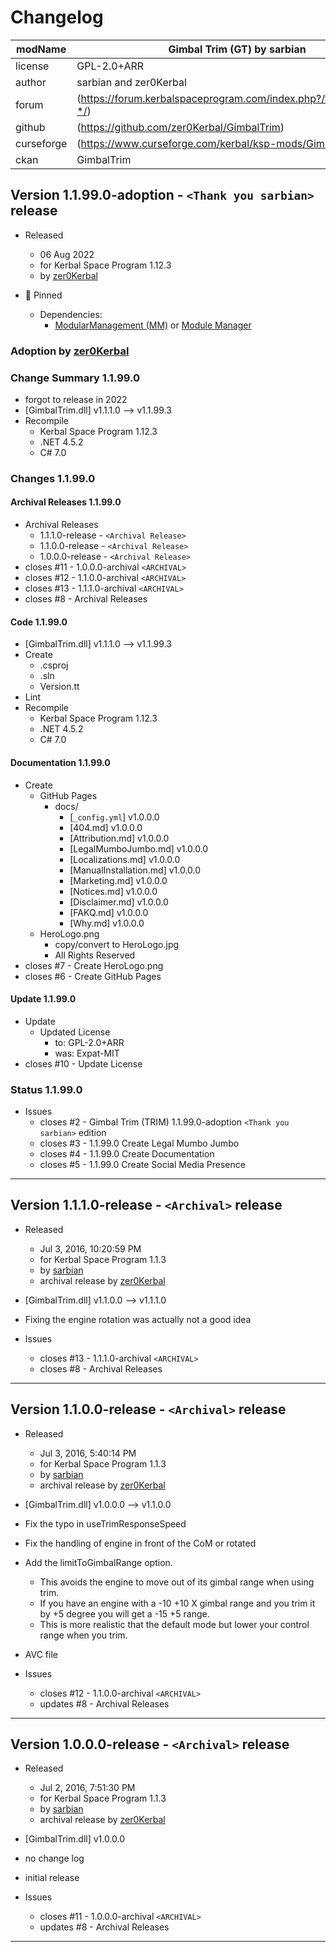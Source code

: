 # Changelog  
  
| modName    | Gimbal Trim (GT) by sarbian                                       |
| ---------- | ----------------------------------------------------------------- |
| license    | GPL-2.0+ARR                                                       |
| author     | sarbian and zer0Kerbal                                            |
| forum      | (https://forum.kerbalspaceprogram.com/index.php?/topic/142982-*/) |
| github     | (https://github.com/zer0Kerbal/GimbalTrim)                        |
| curseforge | (https://www.curseforge.com/kerbal/ksp-mods/GimbalTrim)           |
| ckan       | GimbalTrim                                                        |

## Version 1.1.99.0-adoption - `<Thank you sarbian>` release

* Released
  * 06 Aug 2022
  * for Kerbal Space Program 1.12.3
  * by [zer0Kerbal](https://github.com/zer0Kerbal)

* 📌 Pinned
  * Dependencies:
    * [ModularManagement (MM)](https://curseforge.com/kerbal/ksp-mods/ModularManagement) or [Module Manager](https://forum.kerbalspaceprogram.com/index.php?/topic/50533-*/)

### Adoption by [zer0Kerbal](https://github.com/zer0Kerbal)

### Change Summary 1.1.99.0

* forgot to release in 2022
* [GimbalTrim.dll] v1.1.1.0 --> v1.1.99.3
* Recompile
  * Kerbal Space Program 1.12.3
  * .NET 4.5.2
  * C# 7.0

### Changes 1.1.99.0

#### Archival Releases 1.1.99.0

* Archival Releases
  * 1.1.1.0-release - `<Archival Release>`
  * 1.1.0.0-release - `<Archival Release>`
  * 1.0.0.0-release - `<Archival Release>`
* closes #11 - 1.0.0.0-archival `<ARCHIVAL>`
* closes #12 - 1.1.0.0-archival `<ARCHIVAL>`
* closes #13 - 1.1.1.0-archival `<ARCHIVAL>`
* closes #8 - Archival Releases

#### Code 1.1.99.0

* [GimbalTrim.dll] v1.1.1.0 --> v1.1.99.3
* Create
  * .csproj
  * .sln
  * Version.tt
* Lint
* Recompile
  * Kerbal Space Program 1.12.3
  * .NET 4.5.2
  * C# 7.0

#### Documentation 1.1.99.0

* Create
  * GitHub Pages
    * docs/
      * [`_config.yml`] v1.0.0.0
      * [404.md] v1.0.0.0
      * [Attribution.md] v1.0.0.0
      * [LegalMumboJumbo.md] v1.0.0.0
      * [Localizations.md] v1.0.0.0
      * [ManualInstallation.md] v1.0.0.0
      * [Marketing.md] v1.0.0.0
      * [Notices.md] v1.0.0.0
      * [Disclaimer.md] v1.0.0.0
      * [FAKQ.md] v1.0.0.0
      * [Why.md] v1.0.0.0
  * HeroLogo.png
    * copy/convert to HeroLogo.jpg
    * All Rights Reserved
* closes #7 - Create HeroLogo.png
* closes #6 - Create GitHub Pages

#### Update 1.1.99.0

* Update
  * Updated License
    * to: GPL-2.0+ARR
    * was: Expat-MIT
* closes #10 - Update License

### Status 1.1.99.0

* Issues
  * closes #2 - Gimbal Trim (TRIM) 1.1.99.0-adoption `<Thank you sarbian>` edition
  * closes #3 - 1.1.99.0 Create Legal Mumbo Jumbo
  * closes #4 - 1.1.99.0 Create Documentation
  * closes #5 - 1.1.99.0 Create Social Media Presence

---

## Version 1.1.1.0-release - `<Archival>` release

* Released
  * Jul 3, 2016, 10:20:59 PM
  * for Kerbal Space Program 1.1.3
  * by [sarbian](https://github.com/sarbian)
  * archival release by [zer0Kerbal](https://github.com/zer0Kerbal)

* [GimbalTrim.dll] v1.1.0.0 --> v1.1.1.0
* Fixing the engine rotation was actually not a good idea

* Issues
  * closes #13 - 1.1.1.0-archival `<ARCHIVAL>`
  * closes #8 - Archival Releases

---

## Version 1.1.0.0-release - `<Archival>` release

* Released
  * Jul 3, 2016, 5:40:14 PM
  * for Kerbal Space Program 1.1.3
  * by [sarbian](https://github.com/sarbian)
  * archival release by [zer0Kerbal](https://github.com/zer0Kerbal)

* [GimbalTrim.dll] v1.0.0.0 --> v1.1.0.0
* Fix the typo in useTrimResponseSpeed
* Fix the handling of engine in front of the CoM or rotated
* Add the limitToGimbalRange option.
  * This avoids the engine to move out of its gimbal range when using trim.
  * If you have an engine with a -10 +10 X gimbal range and you trim it by +5 degree you will get a -15 +5 range.
  * This is more realistic that the default mode but lower your control range when you trim.
* AVC file

* Issues
  * closes #12 - 1.1.0.0-archival `<ARCHIVAL>`
  * updates #8 - Archival Releases

---

## Version 1.0.0.0-release - `<Archival>` release

* Released
  * Jul 2, 2016, 7:51:30 PM
  * for Kerbal Space Program 1.1.3
  * by [sarbian](https://github.com/sarbian)
  * archival release by [zer0Kerbal](https://github.com/zer0Kerbal)

* [GimbalTrim.dll] v1.0.0.0
* no change log
* initial release

* Issues
  * closes #11 - 1.0.0.0-archival `<ARCHIVAL>`
  * updates #8 - Archival Releases

---